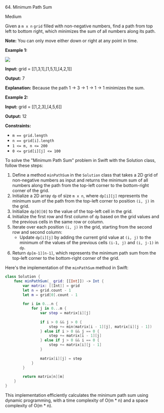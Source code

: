 64\. Minimum Path Sum

Medium

Given a `m x n` `grid` filled with non-negative numbers, find a path from top left to bottom right, which minimizes the sum of all numbers along its path.

**Note:** You can only move either down or right at any point in time.

**Example 1:**

![](https://assets.leetcode.com/uploads/2020/11/05/minpath.jpg)

**Input:** grid = [[1,3,1],[1,5,1],[4,2,1]]

**Output:** 7

**Explanation:** Because the path 1 → 3 → 1 → 1 → 1 minimizes the sum. 

**Example 2:**

**Input:** grid = [[1,2,3],[4,5,6]]

**Output:** 12 

**Constraints:**

*   `m == grid.length`
*   `n == grid[i].length`
*   `1 <= m, n <= 200`
*   `0 <= grid[i][j] <= 100`

To solve the "Minimum Path Sum" problem in Swift with the Solution class, follow these steps:

1. Define a method `minPathSum` in the `Solution` class that takes a 2D grid of non-negative numbers as input and returns the minimum sum of all numbers along the path from the top-left corner to the bottom-right corner of the grid.
2. Initialize a 2D array `dp` of size `m x n`, where `dp[i][j]` represents the minimum sum of the path from the top-left corner to position `(i, j)` in the grid.
3. Initialize `dp[0][0]` to the value of the top-left cell in the grid.
4. Initialize the first row and first column of `dp` based on the grid values and the previous cells in the same row or column.
5. Iterate over each position `(i, j)` in the grid, starting from the second row and second column:
   - Update `dp[i][j]` by adding the current grid value at `(i, j)` to the minimum of the values of the previous cells `(i-1, j)` and `(i, j-1)` in `dp`.
6. Return `dp[m-1][n-1]`, which represents the minimum path sum from the top-left corner to the bottom-right corner of the grid.

Here's the implementation of the `minPathSum` method in Swift:

```swift
class Solution {
    func minPathSum(_ grid: [[Int]]) -> Int {
        var matrix: [[Int]] = grid
        let n = grid.count - 1
        let m = grid[0].count - 1
        
        for i in 0...n {
            for j in 0...m {
                var step = matrix[i][j]
        
                if i > 0 && j > 0 {
                    step += min(matrix[i - 1][j], matrix[i][j - 1])
                } else if i > 0 && j == 0 {
                    step += matrix[i - 1][j]
                } else if j > 0 && i == 0 {
                    step += matrix[i][j - 1]
                }
                
                matrix[i][j] = step
            }
        }
        
        return matrix[n][m]
    }
}
```

This implementation efficiently calculates the minimum path sum using dynamic programming, with a time complexity of O(m * n) and a space complexity of O(m * n).